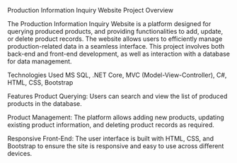 Production Information Inquiry Website Project Overview




The Production Information Inquiry Website is a platform designed for querying produced products, and providing functionalities to add, update, or delete product records. The website allows users to efficiently manage production-related data in a seamless interface. This project involves both back-end and front-end development, as well as interaction with a database for data management.

Technologies Used
MS SQL, .NET Core, MVC (Model-View-Controller), C#, HTML, CSS, Bootstrap



Features
Product Querying: Users can search and view the list of produced products in the database.


Product Management: The platform allows adding new products, updating existing product information, and deleting product records as required.


Responsive Front-End: The user interface is built with HTML, CSS, and Bootstrap to ensure the site is responsive and easy to use across different devices.
